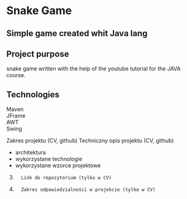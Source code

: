 
# Snake Game
## Simple game created whit Java lang
## Project purpose 
snake game written with the help of the youtube tutorial for the JAVA course.<br >
## Technologies
Maven <br >
JFrame <br >
AWT <br >
Swing <br >

Zakres projektu (CV, github)
Techniczny opis projektu (CV, github)
- architektura
- wykorzystane technologie
- wykorzystane wzorce projektowe
3.       Link do repozytorium (tylko w CV)
4.       Zakres odpowiedzialności w projekcie (tylko w CV)
